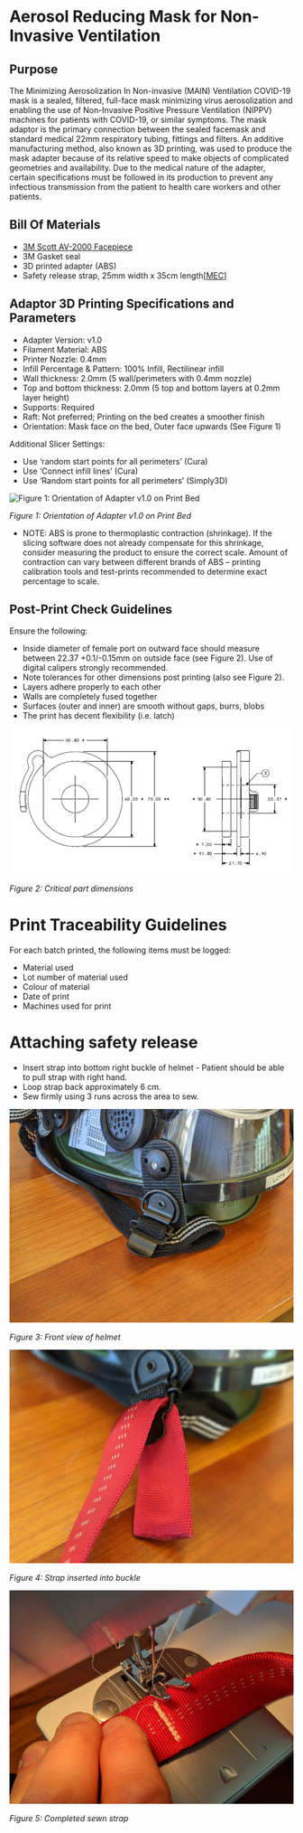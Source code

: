 # Aerosol Reducing Mask for Non-Invasive Ventilation

## Purpose
The Minimizing Aerosolization In Non-invasive (MAIN) Ventilation COVID-19 mask
is a sealed, filtered, full-face mask minimizing virus aerosolization and
enabling the use of Non-Invasive Positive Pressure Ventilation (NIPPV) machines
for patients with COVID-19, or similar symptoms.  The mask adaptor is the
primary connection between the sealed facemask and standard medical 22mm
respiratory tubing, fittings and filters. An additive manufacturing method, also
known as 3D printing, was used to produce the mask adapter because of its
relative speed to make objects of complicated geometries and availability. Due
to the medical nature of the adapter, certain specifications must be followed in
its production to prevent any infectious transmission from the patient to health
care workers and other patients.

## Bill Of Materials
 * [3M Scott AV-2000 Facepiece](https://www.3mscott.com/products/av-2000-facepiece/)
 * 3M Gasket seal
 * 3D printed adapter (ABS)
 * Safety release strap, 25mm width x 35cm length[[MEC](https://www.mec.ca/en/product/5020-829/1%22%2825mm%29-Nylon-Tubular-Climbing-Webbing)]

## Adaptor 3D Printing Specifications and Parameters

 * Adapter Version: v1.0
 * Filament Material: ABS
 * Printer Nozzle: 0.4mm
 * Infill Percentage & Pattern: 100% Infill, Rectilinear infill
 * Wall thickness: 2.0mm (5 wall/perimeters with 0.4mm nozzle)
 * Top and bottom thickness: 2.0mm (5 top and bottom layers at 0.2mm layer height)
 * Supports: Required
 * Raft: Not preferred; Printing on the bed creates a smoother finish
 * Orientation: Mask face on the bed, Outer face upwards (See Figure 1)

Additional Slicer Settings:
 * Use ‘random start points for all perimeters’ (Cura)
 * Use ‘Connect infill lines’ (Cura)
 * Use ‘Random start points for all perimeters’ (Simply3D)


![Figure 1: Orientation of Adapter v1.0 on Print Bed](media/figure1.png)

*Figure 1: Orientation of Adapter v1.0 on Print Bed*

* NOTE: ABS is prone to thermoplastic contraction (shrinkage). If the slicing
software does not already compensate for this shrinkage, consider measuring the
product to ensure the correct scale. Amount of contraction can vary between
different brands of ABS – printing calibration tools and test-prints recommended
to determine exact percentage to scale.

## Post-Print Check Guidelines
Ensure the following:
 * Inside diameter of female port on outward face should measure between 22.37
 +0.1/-0.15mm on outside face (see Figure 2). Use of digital calipers strongly
 recommended.
 * Note tolerances for other dimensions post printing (also see Figure 2).
 * Layers adhere properly to each other
 * Walls are completely fused together
 * Surfaces (outer and inner) are smooth without gaps, burrs, blobs
 * The print has decent flexibility (i.e. latch)


![Figure 2: Critical part dimensions](media/figure2.png)

*Figure 2: Critical part dimensions*

# Print Traceability Guidelines

For each batch printed, the following items must be logged:
 * Material used
 * Lot number of material used
 * Colour of material
 * Date of print
 * Machines used for print
 
# Attaching safety release
 
 * Insert strap into bottom right buckle of helmet - Patient should be able to pull strap with right hand.
 * Loop strap back approximately 6 cm.
 * Sew firmly using 3 runs across the area to sew.
 
![Figure 3: Front view of helmet](media/figure3.jpg)
 
*Figure 3: Front view of helmet*
 
![Figure 4: Strap inserted into buckle](media/figure4.jpg)

*Figure 4: Strap inserted into buckle*

![Figure 5: Completed sewn strap](media/figure5.jpg)
 
*Figure 5: Completed sewn strap*
